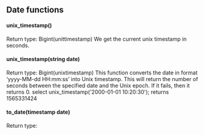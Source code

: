 ## Date functions

#### unix_timestamp()
Return type: Bigint(unittimestamp)
We get the current unix timestamp in seconds.

#### unix_timestamp(string date)
Return type: Bigint(unixtimestamp)
This function converts the date in format ‘yyyy-MM-dd HH:mm:ss’ into Unix timestamp. This will return the number of seconds between the specified date and the Unix epoch. If it fails, then it returns 0.
  select unix_timestamp('2000-01-01 10:20:30'); returns 1565331424

#### to_date(timestamp date)
Return type: 
